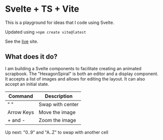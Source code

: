 # Svelte + TS + Vite

This is a playground for ideas that I code using Svelte.

Updated using `>npm create vite@latest`

See the [live](https://ca0v.github.io/svelte-lab) site.

## What does it do?

I am building a Svelte components to facilitate creating an animated scrapbook.
The "HexagonSpiral" is both an editor and a display component.  
It accepts a list of images and allows for editing the layout.
It can also accept an initial state.

| Command | Description |
| - | - |
| " " | Swap with center |
| Arrow Keys | Move the image |
| + and - | Zoom the image |

Up next: "0..9" and "A..Z" to swap with another cell
